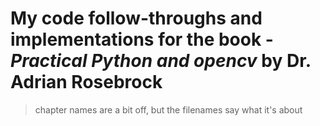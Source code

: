 # My code follow-throughs and implementations for the book - *Practical Python and opencv* by Dr. Adrian Rosebrock

> chapter names are a bit off, but the filenames say what it's about